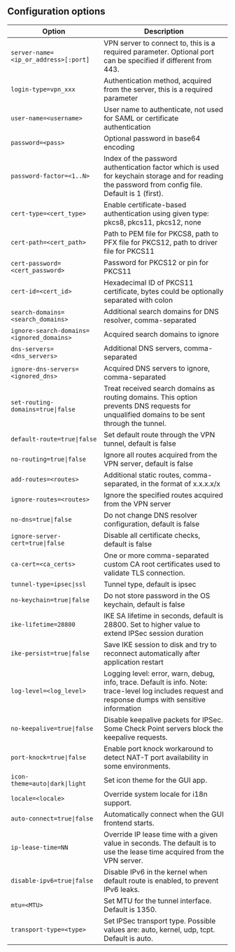 ## Configuration options

| Option                                    | Description                                                                                                                                           |
|-------------------------------------------|-------------------------------------------------------------------------------------------------------------------------------------------------------|
| `server-name=<ip_or_address>[:port]`      | VPN server to connect to, this is a required parameter. Optional port can be specified if different from 443.                                         |
| `login-type=vpn_xxx`                      | Authentication method, acquired from the server, this is a required parameter                                                                         |
| `user-name=<username>`                    | User name to authenticate, not used for SAML or certificate authentication                                                                            |
| `password=<pass>`                         | Optional password in base64 encoding                                                                                                                  |
| `password-factor=<1..N>`                  | Index of the password authentication factor which is used for keychain storage and for reading the password from config file. Default is 1 (first).   |
| `cert-type=<cert_type>`                   | Enable certificate-based authentication using given type: pkcs8, pkcs11, pkcs12, none                                                                 |
| `cert-path=<cert_path>`                   | Path to PEM file for PKCS8, path to PFX file for PKCS12, path to driver file for PKCS11                                                               |
| `cert-password=<cert_password>`           | Password for PKCS12 or pin for PKCS11                                                                                                                 |
| `cert-id=<cert_id>`                       | Hexadecimal ID of PKCS11 certificate, bytes could be optionally separated with colon                                                                  |
| `search-domains=<search_domains>`         | Additional search domains for DNS resolver, comma-separated                                                                                           |
| `ignore-search-domains=<ignored_domains>` | Acquired search domains to ignore                                                                                                                     |
| `dns-servers=<dns_servers>`               | Additional DNS servers, comma-separated                                                                                                               |
| `ignore-dns-servers=<ignored_dns>`        | Acquired DNS servers to ignore, comma-separated                                                                                                       |
| `set-routing-domains=true\|false`         | Treat received search domains as routing domains. This option prevents DNS requests for unqualified domains to be sent through the tunnel.            |
| `default-route=true\|false`               | Set default route through the VPN tunnel, default is false                                                                                            |
| `no-routing=true\|false`                  | Ignore all routes acquired from the VPN server, default is false                                                                                      |
| `add-routes=<routes>`                     | Additional static routes, comma-separated, in the format of x.x.x.x/x                                                                                 |
| `ignore-routes=<routes>`                  | Ignore the specified routes acquired from the VPN server                                                                                              |
| `no-dns=true\|false`                      | Do not change DNS resolver configuration, default is false                                                                                            |
| `ignore-server-cert=true\|false`          | Disable all certificate checks, default is false                                                                                                      |
| `ca-cert=<ca_certs>`                      | One or more comma-separated custom CA root certificates used to validate TLS connection.                                                              |
| `tunnel-type=ipsec\|ssl`                  | Tunnel type, default is ipsec                                                                                                                         |
| `no-keychain=true\|false`                 | Do not store password in the OS keychain, default is false                                                                                            |
| `ike-lifetime=28800`                      | IKE SA lifetime in seconds, default is 28800. Set to higher value to extend IPSec session duration                                                    |
| `ike-persist=true\|false`                 | Save IKE session to disk and try to reconnect automatically after application restart                                                                 |
| `log-level=<log_level>`                   | Logging level: error, warn, debug, info, trace. Default is info. Note: trace-level log includes request and response dumps with sensitive information |
| `no-keepalive=true\|false`                | Disable keepalive packets for IPSec. Some Check Point servers block the keepalive requests.                                                           |
| `port-knock=true\|false`                  | Enable port knock workaround to detect NAT-T port availability in some environments.                                                                  |
| `icon-theme=auto\|dark\|light`            | Set icon theme for the GUI app.                                                                                                                       |
| `locale=<locale>`                         | Override system locale for i18n support.                                                                                                              |
| `auto-connect=true\|false`                | Automatically connect when the GUI frontend starts.                                                                                                   |
| `ip-lease-time=NN`                        | Override IP lease time with a given value in seconds. The default is to use the lease time acquired from the VPN server.                              |
| `disable-ipv6=true\|false`                | Disable IPv6 in the kernel when default route is enabled, to prevent IPv6 leaks.                                                                      |
| `mtu=<MTU>`                               | Set MTU for the tunnel interface. Default is 1350.                                                                                                    |
| `transport-type=<type>`                   | Set IPSec transport type. Possible values are: auto, kernel, udp, tcpt. Default is auto.                                                              |
